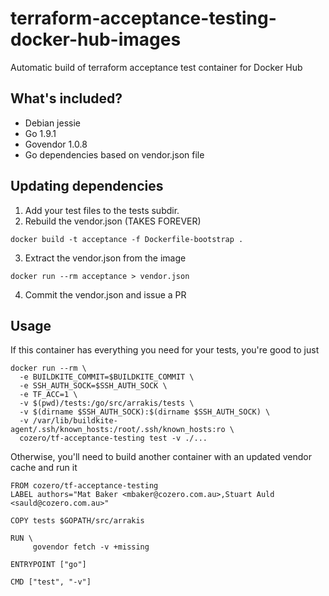 # terraform-acceptance-testing-docker-hub-images
Automatic build of terraform acceptance test container for Docker Hub

## What's included?

* Debian jessie
* Go 1.9.1
* Govendor 1.0.8
* Go dependencies based on vendor.json file

## Updating dependencies

1. Add your test files to the tests subdir.
2. Rebuild the vendor.json (TAKES FOREVER)
```
docker build -t acceptance -f Dockerfile-bootstrap .
```
3. Extract the vendor.json from the image
```
docker run --rm acceptance > vendor.json
```
4. Commit the vendor.json and issue a PR


## Usage

If this container has everything you need for your tests, you're good to just

```
docker run --rm \
  -e BUILDKITE_COMMIT=$BUILDKITE_COMMIT \
  -e SSH_AUTH_SOCK=$SSH_AUTH_SOCK \
  -e TF_ACC=1 \
  -v $(pwd)/tests:/go/src/arrakis/tests \
  -v $(dirname $SSH_AUTH_SOCK):$(dirname $SSH_AUTH_SOCK) \
  -v /var/lib/buildkite-agent/.ssh/known_hosts:/root/.ssh/known_hosts:ro \
  cozero/tf-acceptance-testing test -v ./...
```

Otherwise, you'll need to build another container with an updated vendor cache and run it
```
FROM cozero/tf-acceptance-testing
LABEL authors="Mat Baker <mbaker@cozero.com.au>,Stuart Auld <sauld@cozero.com.au>"

COPY tests $GOPATH/src/arrakis

RUN \
     govendor fetch -v +missing

ENTRYPOINT ["go"]

CMD ["test", "-v"]
```
